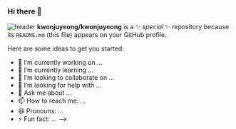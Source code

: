 ### Hi there 👋
![header](https://capsule-render.vercel.app/api?type=wave&color=0067a3&height=150&section=header&text=KwonJuyeong&fontColor=ffffff&fontSize=70&animation=fadeIn&fontAlignY=55)
**kwonjuyeong/kwonjuyeong** is a ✨ _special_ ✨ repository because its `README.md` (this file) appears on your GitHub profile.

Here are some ideas to get you started:

- 🔭 I’m currently working on ...
- 🌱 I’m currently learning ...
- 👯 I’m looking to collaborate on ...
- 🤔 I’m looking for help with ...
- 💬 Ask me about ...
- 📫 How to reach me: ...
- 😄 Pronouns: ...
- ⚡ Fun fact: ...
-->
